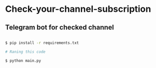 # Check-your-channel-subscription
## Telegram bot for checked channel

```bash

$ pip install -r requirements.txt

# Raning this code 

$ python main.py

```

